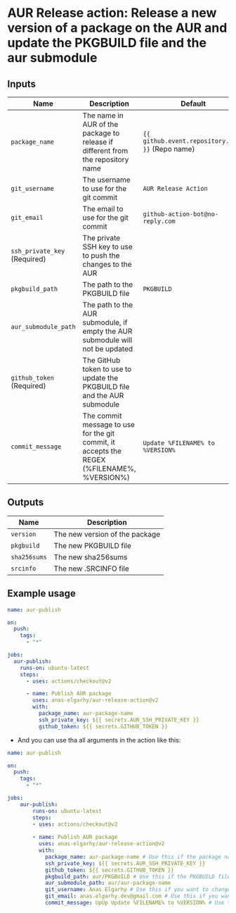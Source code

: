 # AUR Release action: Release a new version of a package on the AUR and update the PKGBUILD file and the aur submodule

## Inputs
| Name                         | Description                                                                                | Default                                          |
|------------------------------|--------------------------------------------------------------------------------------------|--------------------------------------------------|
| `package_name`               | The name in AUR of the package to release if different from the repository name            | `{{ github.event.repository.name }}` (Repo name) |
| `git_username`               | The username to use for the git commit                                                     | `AUR Release Action`                             |
| `git_email`                  | The email to use for the git commit                                                        | `github-action-bot@no-reply.com`                 |
| `ssh_private_key` (Required) | The private SSH key to use to push the changes to the AUR                                  |                                                  |
| `pkgbuild_path`              | The path to the PKGBUILD file                                                              | `PKGBUILD`                                       |
| `aur_submodule_path`         | The path to the AUR submodule, if empty the AUR submodule will not be updated              |                                                  |
| `github_token` (Required)    | The GitHub token to use to update the PKGBUILD file and the AUR submodule                  |                                                  |
| `commit_message`             | The commit message to use for the git commit, it accepts the REGEX (%FILENAME%, %VERSION%) | `Update %FILENAME% to %VERSION%`                 |

## Outputs
| Name          | Description                    |
|---------------|--------------------------------|
| `version`     | The new version of the package |
| `pkgbuild`    | The new PKGBUILD file          |
| `sha256sums`  | The new sha256sums             |
| `srcinfo`     | The new .SRCINFO file          |

## Example usage
```yaml
name: aur-publish

on:
  push:
    tags:
      - "*"

jobs:
  aur-publish:
    runs-on: ubuntu-latest
    steps:
      - uses: actions/checkout@v2

      - name: Publish AUR package
        uses: anas-elgarhy/aur-release-action@v2
        with:
          package_name: aur-package-name
          ssh_private_key: ${{ secrets.AUR_SSH_PRIVATE_KEY }}
          github_token: ${{ secrets.GITHUB_TOKEN }}
```
- And you can use tha all arguments in the action like this:
```yaml
name: aur-publish

on:
  push:
    tags:
      - "*"

jobs:
    aur-publish:
        runs-on: ubuntu-latest
        steps:
        - uses: actions/checkout@v2
    
        - name: Publish AUR package
          uses: anas-elgarhy/aur-release-action@v2
          with:
            package_name: aur-package-name # Use this if the package name in AUR is different from the repository name
            ssh_private_key: ${{ secrets.AUR_SSH_PRIVATE_KEY }}
            github_token: ${{ secrets.GITHUB_TOKEN }}
            pkgbuild_path: aur/PKGBUILD # Use this if the PKGBUILD file is not in the root directory
            aur_submodule_path: aur/aur-package-name
            git_username: Anas Elgarhy # Use this if you want to change the git username (recommended)
            git_email: anas.elgarhy.dev@gmail.com # Use this if you want to change the git email (recommended)
            commit_message: UpUp Update %FILENAME% to %VERSION% # Use this if you want to change the commit message
```
